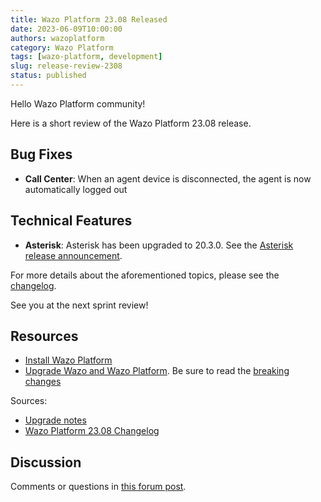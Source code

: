 ```yaml
---
title: Wazo Platform 23.08 Released
date: 2023-06-09T10:00:00
authors: wazoplatform
category: Wazo Platform
tags: [wazo-platform, development]
slug: release-review-2308
status: published
---
```


Hello Wazo Platform community!

Here is a short review of the Wazo Platform 23.08 release.

## Bug Fixes

- **Call Center**: When an agent device is disconnected, the agent is now automatically logged out

## Technical Features

- **Asterisk**: Asterisk has been upgraded to 20.3.0. See the [Asterisk release announcement](https://www.asterisk.org/asterisk-news/asterisk-20-3-0-now-available/).

For more details about the aforementioned topics, please see the [changelog](https://wazo-dev.atlassian.net/issues/?jql=project%3DWAZO%20AND%20fixVersion%3D23.08).

See you at the next sprint review!

<!-- truncate -->

## Resources

- [Install Wazo Platform](https://wazo-platform.org/use-cases)
- [Upgrade Wazo and Wazo Platform](/uc-doc/upgrade/). Be sure to read the
  [breaking changes](/uc-doc/upgrade/upgrade_notes#23-08)

Sources:

- [Upgrade notes](/uc-doc/upgrade/upgrade_notes#23-08)
- [Wazo Platform 23.08 Changelog](https://wazo-dev.atlassian.net/issues/?jql=project%3DWAZO%20AND%20fixVersion%3D23.08)

## Discussion

Comments or questions in
[this forum post](https://wazo-platform.discourse.group/t/blog-wazo-platform-23-08-released).
